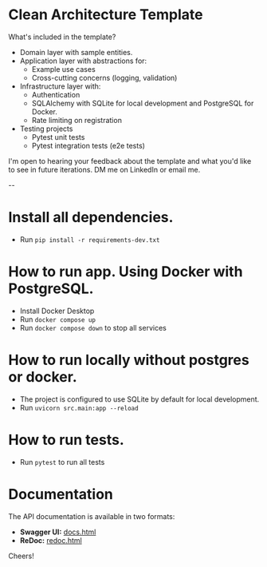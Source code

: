 # Clean Architecture Template

What's included in the template?

- Domain layer with sample entities.
- Application layer with abstractions for:
  - Example use cases
  - Cross-cutting concerns (logging, validation)
- Infrastructure layer with:
  - Authentication
  - SQLAlchemy with SQLite for local development and PostgreSQL for Docker.
  - Rate limiting on registration
- Testing projects
  - Pytest unit tests
  - Pytest integration tests (e2e tests)

I'm open to hearing your feedback about the template and what you'd like to see in future iterations. DM me on LinkedIn or email me.

--

# Install all dependencies.
- Run `pip install -r requirements-dev.txt`

# How to run app. Using Docker with PostgreSQL.
- Install Docker Desktop
- Run `docker compose up`
- Run `docker compose down` to stop all services

# How to run locally without postgres or docker.
- The project is configured to use SQLite by default for local development.
- Run `uvicorn src.main:app --reload`

# How to run tests.
- Run `pytest` to run all tests

# Documentation

The API documentation is available in two formats:

*   **Swagger UI:** [docs.html](https://sha1kh4.github.io/Quiz-app-Api/docs)
*   **ReDoc:** [redoc.html](https://sha1kh4.github.io/Quiz-app-Api/redoc)


Cheers!